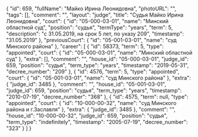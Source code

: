 {
    "id": 659,
    "fullName": "Майко Ирина Леонидовна",
    "photoURL": "",
    "tags": [],
    "comment": "",
    "layout": "judge",
    "title": "Судья Майко Ирина Леонидовна",
    "court": {
        "id": "05-000-03-01",
        "name": "Минский областной суд",
        "position": "судья",
        "termType": "years",
        "term": 5,
        "description": "c 31.05.2019, на срок 5 лет, по указу 209",
        "timestamp": "31.05.2019"
    },
    "previousCourt": {
        "id": "05-001-03-01",
        "name": "суд Минского района"
    },
    "career": [
        {
            "id": 58373,
            "term": 5,
            "type": "appointed",
            "court": {
                "id": "05-000-03-01",
                "name": "Минский областной суд"
            },
            "extra": [],
            "comment": "",
            "house_id": "05-000-03-01",
            "judge_id": 659,
            "position": "судья",
            "term_type": "years",
            "timestamp": "2019-05-31",
            "decree_number": "209"
        },
        {
            "id": 4576,
            "term": 5,
            "type": "appointed",
            "court": {
                "id": "05-001-03-01",
                "name": "суд Минского района"
            },
            "extra": {
                "judge_id": 3485
            },
            "comment": "",
            "house_id": "05-001-03-01",
            "judge_id": 659,
            "position": "судья",
            "term_type": "years",
            "timestamp": "2010-07-19",
            "decree_number": "368"
        },
        {
            "id": 4575,
            "term": null,
            "type": "appointed",
            "court": {
                "id": "10-000-00-32",
                "name": "суд Минского района и г.Заславля"
            },
            "extra": {
                "judge_id": 3485
            },
            "comment": "",
            "house_id": "10-000-00-32",
            "judge_id": 659,
            "position": "судья",
            "term_type": "indefinitely",
            "timestamp": "2005-07-19",
            "decree_number": "323"
        }
    ]
}